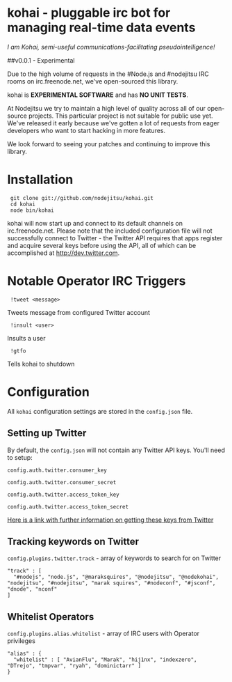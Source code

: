 # kohai - pluggable irc bot for managing real-time data events

*I am Kohai, semi-useful communications-facilitating pseudointelligence!*

##v0.0.1 - Experimental

Due to the high volume of requests in the #Node.js and #nodejitsu IRC rooms on irc.freenode.net, we've open-sourced this library. 

kohai is **EXPERIMENTAL SOFTWARE** and has **NO UNIT TESTS**.


At Nodejitsu we try to maintain a high level of quality across all of our open-source projects. This particular project is not suitable for public use yet. We've released it early because we've gotten a lot of requests from eager developers who want to start hacking in more features.

We look forward to seeing your patches and continuing to improve this library.

# Installation

     git clone git://github.com/nodejitsu/kohai.git
     cd kohai
     node bin/kohai
     

kohai will now start up and connect to its default channels on irc.freenode.net. Please note that the included configuration file will not successfully connect to Twitter - the Twitter API requires that apps register and acquire several keys before using the API, all of which can be accomplished at http://dev.twitter.com.

# Notable Operator IRC Triggers

     !tweet <message>

Tweets message from configured Twitter account

     !insult <user>
     
Insults a user

     !gtfo

Tells kohai to shutdown

# Configuration

All `kohai` configuration settings are stored in the `config.json` file. 

## Setting up Twitter

By default, the `config.json` will not contain any Twitter API keys. You'll need to setup:

`config.auth.twitter.consumer_key`

`config.auth.twitter.consumer_secret`

`config.auth.twitter.access_token_key`

`config.auth.twitter.access_token_secret`

[Here is a link with further information on getting these keys from Twitter](https://dev.twitter.com/apps/new)

## Tracking keywords on Twitter

`config.plugins.twitter.track` - array of keywords to search for on Twitter

    "track" : [
      "#nodejs", "node.js", "@maraksquires", "@nodejitsu", "@nodekohai", "nodejitsu", "#nodejitsu", "marak squires", "#nodeconf", "#jsconf", "dnode", "nconf"
    ]

## Whitelist Operators

`config.plugins.alias.whitelist` - array of IRC users with Operator privileges

    "alias" : {
      "whitelist" : [ "AvianFlu", "Marak", "hij1nx", "indexzero", "DTrejo", "tmpvar", "ryah", "dominictarr" ]
    }


